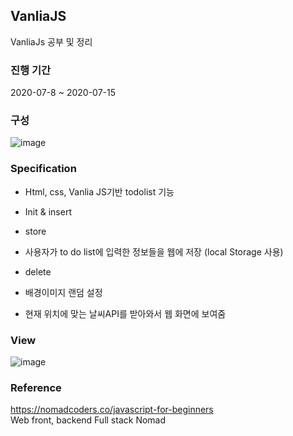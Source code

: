 ## VanliaJS

VanliaJs 공부 및 정리

### 진행 기간
2020-07-8 ~ 2020-07-15

### 구성
![image](https://user-images.githubusercontent.com/44837403/181672490-7117b50e-8595-4176-87bc-ddf4a86f422f.png)

### Specification

- Html, css, Vanlia JS기반 todolist 기능

- Init & insert

- store

- 사용자가 to do list에 입력한 정보들을 웹에 저장 (local Storage 사용)

- delete

- 배경이미지 랜덤 설정 

- 현재 위치에 맞는 날씨API를 받아와서 웹 화면에 보여줌


### View

![image](https://user-images.githubusercontent.com/44837403/181672094-6ed7361e-ea1e-478f-94cd-3b23fcd1f945.png)

### Reference
https://nomadcoders.co/javascript-for-beginners   
Web front, backend Full stack Nomad





